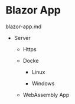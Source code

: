 # Blazor App

blazor-app.md


*   Server

    *   Https
        
    *   Docke
    
        *   Linux
    
        *    Windows

    *   WebAssembly App

